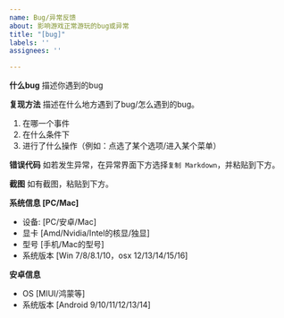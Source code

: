 ```yaml
---
name: Bug/异常反馈
about: 影响游戏正常游玩的bug或异常
title: "[bug]"
labels: ''
assignees: ''

---
```


**什么bug**
描述你遇到的bug

**复现方法**
描述在什么地方遇到了bug/怎么遇到的bug。
1. 在哪一个事件
2. 在什么条件下
3. 进行了什么操作（例如：点选了某个选项/进入某个菜单）

**错误代码**
如若发生异常，在异常界面下方选择`复制 Markdown`，并粘贴到下方。

**截图**
如有截图，粘贴到下方。

**系统信息 [PC/Mac]**
 - 设备: [PC/安卓/Mac]
 - 显卡 [Amd/Nvidia/Intel的核显/独显]
 - 型号 [手机/Mac的型号]
 - 系统版本 [Win 7/8/8.1/10，osx 12/13/14/15/16]

**安卓信息**
 - OS [MIUI/鸿蒙等]
 - 系统版本 [Android 9/10/11/12/13/14]
